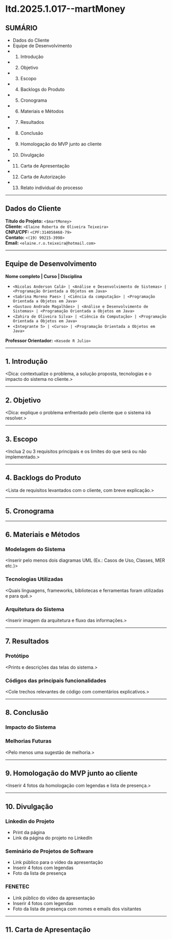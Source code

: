 # ltd.2025.1.017--martMoney

## SUMÁRIO

- Dados do Cliente
- Equipe de Desenvolvimento
- 1. Introdução
- 2. Objetivo
- 3. Escopo
- 4. Backlogs do Produto
- 5. Cronograma
- 6. Materiais e Métodos
- 7. Resultados
- 8. Conclusão
- 9. Homologação do MVP junto ao cliente
- 10. Divulgação
- 11. Carta de Apresentação
- 12. Carta de Autorização
- 13. Relato individual do processo

---

## Dados do Cliente

**Título do Projeto:** `<$martMoney>`  
**Cliente:** `<Elaine Roberta de Oliveira Teixeira>`  
**CNPJ/CPF:** `<CPF:314058468-79>`  
**Contato:** `<(19) 99215-3998>`  
**Email:** `<elaine.r.o.teixeira@hotmail.com>`

---

## Equipe de Desenvolvimento

**Nome completo | Curso | Disciplina**

- `<Nicolas Anderson Calá> | <Análise e Desenvolvimento de Sistemas> | <Programação Orientada a Objetos em Java>`
- `<Sabrina Moreno Paes> | <Ciência da computação> | <Programação Orientada a Objetos em Java>`
- `<Gustavo Andrade Magalhães> | <Análise e Desenvolvimento de Sistemas> | <Programação Orientada a Objetos em Java>`
- `<Zahira de Oliveira Silva> | <Ciência da Computação> | <Programação Orientada a Objetos em Java>`
- `<Integrante 5> | <Curso> | <Programação Orientada a Objetos em Java>`

**Professor Orientador:** `<Kesede R Julio>`

---

## 1. Introdução

<Dica: contextualize o problema, a solução proposta, tecnologias e o impacto do sistema no cliente.>

---

## 2. Objetivo

<Dica: explique o problema enfrentado pelo cliente que o sistema irá resolver.>

---

## 3. Escopo

<Inclua 2 ou 3 requisitos principais e os limites do que será ou não implementado.>

---

## 4. Backlogs do Produto

<Lista de requisitos levantados com o cliente, com breve explicação.>

---

## 5. Cronograma

<Inserir imagem ou tabela com o planejamento das sprints e entregas.>

---

## 6. Materiais e Métodos

### Modelagem do Sistema
<Inserir pelo menos dois diagramas UML (Ex.: Casos de Uso, Classes, MER etc.)>

### Tecnologias Utilizadas
<Quais linguagens, frameworks, bibliotecas e ferramentas foram utilizadas e para quê.>

### Arquitetura do Sistema
<Inserir imagem da arquitetura e fluxo das informações.>

---

## 7. Resultados

### Protótipo
<Prints e descrições das telas do sistema.>

### Códigos das principais funcionalidades
<Cole trechos relevantes de código com comentários explicativos.>

---

## 8. Conclusão

### Impacto do Sistema
<Como o sistema impactou o processo do cliente.>

### Melhorias Futuras
<Pelo menos uma sugestão de melhoria.>

---

## 9. Homologação do MVP junto ao cliente

<Inserir 4 fotos da homologação com legendas e lista de presença.>

---

## 10. Divulgação

### Linkedin do Projeto

- Print da página
- Link da página do projeto no LinkedIn

### Seminário de Projetos de Software

- Link público para o vídeo da apresentação
- Inserir 4 fotos com legendas
- Foto da lista de presença

### FENETEC

- Link público do vídeo da apresentação
- Inserir 4 fotos com legendas
- Foto da lista de presença com nomes e emails dos visitantes

---

## 11. Carta de Apresentação

